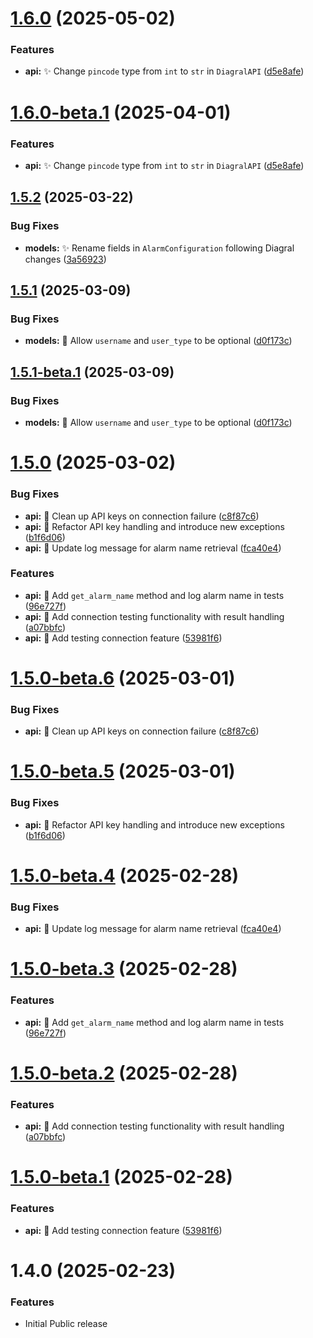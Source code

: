# [1.6.0](https://github.com/mguyard/pydiagral/compare/v1.5.2...v1.6.0) (2025-05-02)


### Features

* **api:** ✨ Change `pincode` type from `int` to `str` in `DiagralAPI` ([d5e8afe](https://github.com/mguyard/pydiagral/commit/d5e8afe47c727202b91b9dbd24ac3b60762cfa16))

# [1.6.0-beta.1](https://github.com/mguyard/pydiagral/compare/v1.5.2...v1.6.0-beta.1) (2025-04-01)


### Features

* **api:** ✨ Change `pincode` type from `int` to `str` in `DiagralAPI` ([d5e8afe](https://github.com/mguyard/pydiagral/commit/d5e8afe47c727202b91b9dbd24ac3b60762cfa16))

## [1.5.2](https://github.com/mguyard/pydiagral/compare/v1.5.1...v1.5.2) (2025-03-22)


### Bug Fixes

* **models:** ✨ Rename fields in `AlarmConfiguration` following Diagral changes ([3a56923](https://github.com/mguyard/pydiagral/commit/3a56923c553d5d4d31508e64c55ada64c3126ba0))

## [1.5.1](https://github.com/mguyard/pydiagral/compare/v1.5.0...v1.5.1) (2025-03-09)


### Bug Fixes

* **models:** 🐛 Allow `username` and `user_type` to be optional ([d0f173c](https://github.com/mguyard/pydiagral/commit/d0f173cae4377cded21a7f4a6bc9ca0d13035df5))

## [1.5.1-beta.1](https://github.com/mguyard/pydiagral/compare/v1.5.0...v1.5.1-beta.1) (2025-03-09)


### Bug Fixes

* **models:** 🐛 Allow `username` and `user_type` to be optional ([d0f173c](https://github.com/mguyard/pydiagral/commit/d0f173cae4377cded21a7f4a6bc9ca0d13035df5))

# [1.5.0](https://github.com/mguyard/pydiagral/compare/v1.4.0...v1.5.0) (2025-03-02)


### Bug Fixes

* **api:** 🔧 Clean up API keys on connection failure ([c8f87c6](https://github.com/mguyard/pydiagral/commit/c8f87c6b4e0091775bf948d6471bc8966c9d25ad))
* **api:** 🔧 Refactor API key handling and introduce new exceptions ([b1f6d06](https://github.com/mguyard/pydiagral/commit/b1f6d060e52c0c660e760c1dc86c5fa75613e4b2))
* **api:** 🔧 Update log message for alarm name retrieval ([fca40e4](https://github.com/mguyard/pydiagral/commit/fca40e44bccd59f6399ae2b89a29c2b4fcc80172))


### Features

* **api:** 🚀 Add `get_alarm_name` method and log alarm name in tests ([96e727f](https://github.com/mguyard/pydiagral/commit/96e727fe851a1086d8689c6fb7204efdb702938d))
* **api:** 🚀 Add connection testing functionality with result handling ([a07bbfc](https://github.com/mguyard/pydiagral/commit/a07bbfc22a1f41418dad0347394cadcab31685e8))
* **api:** 🚀 Add testing connection feature ([53981f6](https://github.com/mguyard/pydiagral/commit/53981f6bdb8b797b7f4408fbaf2264b66a58ab38))

# [1.5.0-beta.6](https://github.com/mguyard/pydiagral/compare/v1.5.0-beta.5...v1.5.0-beta.6) (2025-03-01)


### Bug Fixes

* **api:** 🔧 Clean up API keys on connection failure ([c8f87c6](https://github.com/mguyard/pydiagral/commit/c8f87c6b4e0091775bf948d6471bc8966c9d25ad))

# [1.5.0-beta.5](https://github.com/mguyard/pydiagral/compare/v1.5.0-beta.4...v1.5.0-beta.5) (2025-03-01)


### Bug Fixes

* **api:** 🔧 Refactor API key handling and introduce new exceptions ([b1f6d06](https://github.com/mguyard/pydiagral/commit/b1f6d060e52c0c660e760c1dc86c5fa75613e4b2))

# [1.5.0-beta.4](https://github.com/mguyard/pydiagral/compare/v1.5.0-beta.3...v1.5.0-beta.4) (2025-02-28)


### Bug Fixes

* **api:** 🔧 Update log message for alarm name retrieval ([fca40e4](https://github.com/mguyard/pydiagral/commit/fca40e44bccd59f6399ae2b89a29c2b4fcc80172))

# [1.5.0-beta.3](https://github.com/mguyard/pydiagral/compare/v1.5.0-beta.2...v1.5.0-beta.3) (2025-02-28)


### Features

* **api:** 🚀 Add `get_alarm_name` method and log alarm name in tests ([96e727f](https://github.com/mguyard/pydiagral/commit/96e727fe851a1086d8689c6fb7204efdb702938d))

# [1.5.0-beta.2](https://github.com/mguyard/pydiagral/compare/v1.5.0-beta.1...v1.5.0-beta.2) (2025-02-28)


### Features

* **api:** 🚀 Add connection testing functionality with result handling ([a07bbfc](https://github.com/mguyard/pydiagral/commit/a07bbfc22a1f41418dad0347394cadcab31685e8))

# [1.5.0-beta.1](https://github.com/mguyard/pydiagral/compare/v1.4.0...v1.5.0-beta.1) (2025-02-28)


### Features

* **api:** 🚀 Add testing connection feature ([53981f6](https://github.com/mguyard/pydiagral/commit/53981f6bdb8b797b7f4408fbaf2264b66a58ab38))

# 1.4.0 (2025-02-23)

### Features

- Initial Public release

